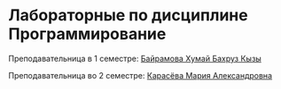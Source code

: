 # Лабораторные по дисциплине Программирование

Преподавательница в 1 семестре: [Байрамова Хумай Бахруз Кызы](https://my.itmo.ru/persons/285611?p=1&q=Хумай)

Преподавательница во 2 семестре: [Карасёва Мария Александровна](https://my.itmo.ru/persons/265139?p=1&q=Карасёва%20Мария)
